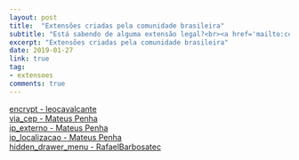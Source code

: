 ```yaml
---
layout: post
title:  "Extensões criadas pela comunidade brasileira"
subtitle: "Está sabendo de alguma extensão legal?<br><a href='mailto:conteudo@dartbrasil.com.br' style='font-weight: normal;'>Manda para a gente!</a>"
excerpt: "Extensões criadas pela comunidade brasileira"
date: 2019-01-27
link: true
tag:
- extensoes
comments: true
---
```



[encrypt - leocavalcante](https://pub.dartlang.org/packages/encrypt?fbclid=IwAR1-JxnMjFyIwPM_ChOu89YxU7erjECaRNFwC9Z1TtnV6bFLqaUqAjRWR1A)
<br>
[via_cep - Mateus Penha](https://pub.dartlang.org/packages/via_cep)
<br>
[ip_externo - Mateus Penha](https://pub.dartlang.org/packages/ip_externo)
<br>
[ip_localizacao - Mateus Penha](https://pub.dartlang.org/packages/ip_localizacao)
<br>
[hidden_drawer_menu - RafaelBarbosatec](https://pub.dartlang.org/packages/hidden_drawer_menu)